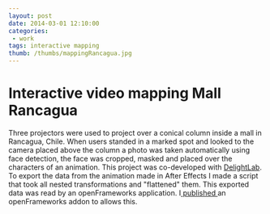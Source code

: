 ```yaml
---
layout: post
date: 2014-03-01 12:10:00
categories:
 - work
tags: interactive mapping
thumb: /thumbs/mappingRancagua.jpg
---
```


# Interactive video mapping Mall Rancagua

Three projectors were used to project over a conical column inside a mall in Rancagua, Chile.
When users standed in a marked spot and looked to the camera placed above the column a photo was taken automatically using face detection, the face was cropped, masked and placed over the characters of an animation. This project was co-developed with [DelightLab](http://www.delightlab.com).
To export the data from the animation made in After Effects I made a script that took all nested transformations and "flattened" them. This exported data was read by an openFrameworks application. I[ published ](https://github.com/roymacdonald/ofxAfterEffectsTransforms)an openFrameworks addon to allows this.
